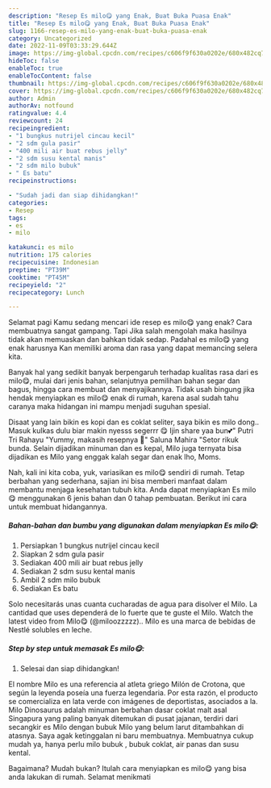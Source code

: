 ```yaml
---
description: "Resep Es milo😋 yang Enak, Buat Buka Puasa Enak"
title: "Resep Es milo😋 yang Enak, Buat Buka Puasa Enak"
slug: 1166-resep-es-milo-yang-enak-buat-buka-puasa-enak
category: Uncategorized
date: 2022-11-09T03:33:29.644Z
image: https://img-global.cpcdn.com/recipes/c606f9f630a0202e/680x482cq70/es-milo-foto-resep-utama.jpg
hideToc: false
enableToc: true
enableTocContent: false
thumbnail: https://img-global.cpcdn.com/recipes/c606f9f630a0202e/680x482cq70/es-milo-foto-resep-utama.jpg
cover: https://img-global.cpcdn.com/recipes/c606f9f630a0202e/680x482cq70/es-milo-foto-resep-utama.jpg
author: Admin
authorAv: notfound
ratingvalue: 4.4
reviewcount: 24
recipeingredient:
- "1 bungkus nutrijel cincau kecil"
- "2 sdm gula pasir"
- "400 mili air buat rebus jelly"
- "2 sdm susu kental manis"
- "2 sdm milo bubuk"
- " Es batu"
recipeinstructions:

- "Sudah jadi dan siap dihidangkan!"
categories:
- Resep
tags:
- es
- milo

katakunci: es milo 
nutrition: 175 calories
recipecuisine: Indonesian
preptime: "PT39M"
cooktime: "PT45M"
recipeyield: "2"
recipecategory: Lunch

---
```



Selamat pagi Kamu sedang mencari ide resep es milo😋 yang enak? Cara membuatnya sangat gampang. Tapi Jika salah mengolah maka hasilnya tidak akan memuaskan dan bahkan tidak sedap. Padahal es milo😋 yang enak harusnya Kan memiliki aroma dan rasa yang dapat memancing selera kita.


Banyak hal yang sedikit banyak berpengaruh terhadap kualitas rasa dari es milo😋, mulai dari jenis bahan, selanjutnya pemilihan bahan segar dan bagus, hingga cara membuat dan menyajikannya. Tidak usah bingung jika hendak menyiapkan es milo😋 enak di rumah, karena asal sudah tahu caranya maka hidangan ini mampu menjadi suguhan spesial.

Disaat yang lain bikin es kopi dan es coklat seliter, saya bikin es milo dong.. Masuk kulkas dulu biar makin nyesss segerrr 😋 Ijin share yaa bun💕&#34; Putri Tri Rahayu &#34;Yummy, makasih resepnya 💜&#34; Saluna Mahira &#34;Setor rikuk bunda. Selain dijadikan minuman dan es kepal, Milo juga ternyata bisa dijadikan es Milo yang enggak kalah segar dan enak lho, Moms.


Nah, kali ini kita coba, yuk, variasikan es milo😋 sendiri di rumah. Tetap berbahan yang sederhana, sajian ini bisa memberi manfaat dalam membantu menjaga kesehatan tubuh kita. Anda dapat menyiapkan Es milo😋 menggunakan 6 jenis bahan dan 0 tahap pembuatan. Berikut ini cara untuk membuat hidangannya.

<!--inarticleads1-->

##### Bahan-bahan dan bumbu yang digunakan dalam menyiapkan Es milo😋:

1. Persiapkan 1 bungkus nutrijel cincau kecil
1. Siapkan 2 sdm gula pasir
1. Sediakan 400 mili air buat rebus jelly
1. Sediakan 2 sdm susu kental manis
1. Ambil 2 sdm milo bubuk
1. Sediakan  Es batu


Solo necesitarás unas cuanta cucharadas de agua para disolver el Milo. La cantidad que uses dependerá de lo fuerte que te guste el Milo. Watch the latest video from Milo😋 (@miloozzzzz).. Milo es una marca de bebidas de Nestlé solubles en leche. 

<!--inarticleads2-->

##### Step by step untuk memasak Es milo😋:


1. Selesai dan siap dihidangkan!

El nombre Milo es una referencia al atleta griego Milón de Crotona, que según la leyenda poseía una fuerza legendaria. Por esta razón, el producto se comercializa en lata verde con imágenes de deportistas, asociados a la. Milo Dinosaurus adalah minuman berbahan dasar coklat malt asal Singapura yang paling banyak ditemukan di pusat jajanan, terdiri dari secangkir es Milo dengan bubuk Milo yang belum larut ditambahkan di atasnya. Saya agak ketinggalan ni baru membuatnya. Membuatnya cukup mudah ya, hanya perlu milo bubuk , bubuk coklat, air panas dan susu kental. 

Bagaimana? Mudah bukan? Itulah cara menyiapkan es milo😋 yang bisa anda lakukan di rumah. Selamat menikmati
